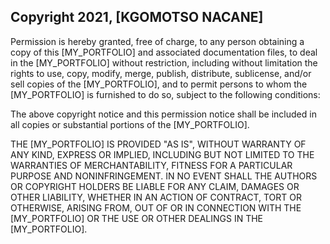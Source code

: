 ## Copyright 2021, [KGOMOTSO NACANE]

Permission is hereby granted, free of charge, to any person obtaining a copy of this [MY_PORTFOLIO] and associated documentation files, to deal in the [MY_PORTFOLIO] without restriction, including without limitation the rights to use, copy, modify, merge, publish, distribute, sublicense, and/or sell copies of the [MY_PORTFOLIO], and to permit persons to whom the [MY_PORTFOLIO] is furnished to do so, subject to the following conditions:

The above copyright notice and this permission notice shall be included in all copies or substantial portions of the [MY_PORTFOLIO].

THE [MY_PORTFOLIO] IS PROVIDED "AS IS", WITHOUT WARRANTY OF ANY KIND, EXPRESS OR IMPLIED, INCLUDING BUT NOT LIMITED TO THE WARRANTIES OF MERCHANTABILITY, FITNESS FOR A PARTICULAR PURPOSE AND NONINFRINGEMENT. IN NO EVENT SHALL THE AUTHORS OR COPYRIGHT HOLDERS BE LIABLE FOR ANY CLAIM, DAMAGES OR OTHER LIABILITY, WHETHER IN AN ACTION OF CONTRACT, TORT OR OTHERWISE, ARISING FROM, OUT OF OR IN CONNECTION WITH THE [MY_PORTFOLIO] OR THE USE OR OTHER DEALINGS IN THE [MY_PORTFOLIO].
